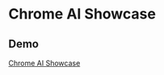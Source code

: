 # Chrome AI Showcase

## Demo

[Chrome AI Showcase](https://kevin-ratschinski.github.io/chrome-ai-showcase/)
